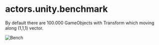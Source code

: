 # actors.unity.benchmark

By default there are 100.000 GameObjects with Transform which moving along (1,1,1) vector.

![Bench](https://i.gyazo.com/84e6d14fe7b3a915fdef12e104c97ea9.png)
